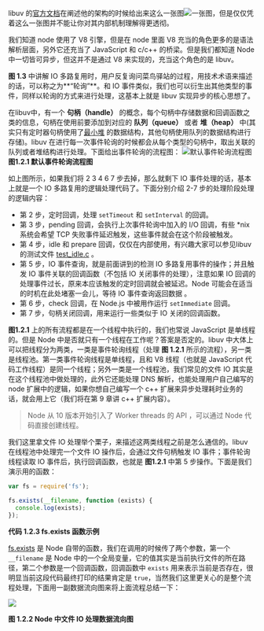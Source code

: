 
libuv 的[官方文档](https://docs.libuv.org/en/v1.x/design.html)在阐述他的架构的时候给出来这么一张图![一张图](https://docs.libuv.org/en/v1.x/_images/architecture.png)，但是仅仅凭着这么一张图并不能让你对其内部机制理解得更透彻。

我们知道 node 使用了 V8 引擎，但是在 node 里面 V8 充当的角色更多的是语法解析层面，另外它还充当了 JavaScript 和 c/c++ 的桥梁。但是我们都知道 Node 中一切皆可异步，但这并不是通过 V8 来实现的，充当这个角色的是 libuv。

**图 1.3** 中讲解 IO 多路复用时，用户反复询问菜鸟驿站的过程，用技术术语来描述的话，可以称之为**“轮询”**。和 IO 事件类似，我们也可以衍生出其他类型的事件，同样以轮询的方式来进行处理，这基本上就是 libuv 实现异步的核心思想了。

在libuv中，有一个 **句柄（handle）** 的概念，每个句柄中存储数据和回调函数之类的信息，句柄在使用前要添加到对应的 **队列（queue）** 或者 **堆（heap）** 中(其实只有定时器句柄使用了[最小堆](https://zh.wikipedia.org/wiki/%E6%9C%80%E5%A4%A7%E2%80%94%E6%9C%80%E5%B0%8F%E5%A0%86) 的数据结构，其他句柄使用队列的数据结构进行存储)。libuv 在进行每一次事件轮询的时候都会从每个类型的句柄中，取出关联的队列或者堆结构进行处理。下面给出事件轮询的流程图：
![默认事件轮询流程图](images/uv_run.png)  
**图1.2.1 默认事件轮询流程图**

如上图所示，如果我们将 2 3 4 6 7 步去掉，那么就剩下 IO 事件处理的话，基本上就是一个 IO 多路复用的逻辑处理代码了。下面分别介绍 2-7 步的处理阶段处理的逻辑内容：

- 第 2 步，定时回调，处理 `setTimeout` 和 `setInterval` 的回调。
- 第 3 步，pending 回调，会执行上次事件轮询中加入的 I/O 回调，有些 *nix 系统会希望 TCP 失败事件延迟触发，这些事件就会在这个阶段被触发。
- 第 4 步，idle 和 prepare 回调，仅仅在内部使用，有兴趣大家可以参见libuv的测试文件 [test_idle.c](https://github.com/libuv/libuv/blob/v1.x/test/test-idle.c) 。
- 第 5 步，IO 事件查询，就是前面讲到的检测 IO 多路复用事件的操作；并且触发 IO 事件关联的回调函数（不包括 IO 关闭事件的处理），注意如果 IO 回调的处理事件过长，原来本应该触发的定时回调就会被延迟。Node 可能会在适当的时机在此处堵塞一会儿，等待 IO 事件查询返回数据 。
- 第 6 步，check 回调，在 Node.js 中被用作运行 `setImmediate` 回调。
- 第 7 步，句柄关闭回调，用来运行一些类似于 IO  关闭的回调函数。

**图1.2.1** 上的所有流程都是在一个线程中执行的，我们也常说 JavaScript 是单线程的。但是 Node 中是否就只有一个线程在工作呢？答案是否定的。libuv 中大体上可以把线程分为两类，一类是事件轮询线程（处理 **图 1.2.1** 所示的流程），另一类是线程池。第一类事件轮询线程是单线程，且和 V8 线程（也就是 JavaScript 代码工作线程）是同一个线程；另外一类是一个线程池，我们常见的文件 IO 其实是在这个线程池中做处理的，此外它还能处理 DNS 解析，也能处理用户自己编写的 node 扩展中的逻辑，如果你想自己编写一个 c++ 扩展来异步处理耗时业务的话，就会用上它（我们将在第 9 章讲 c++ 扩展内容）。

> Node 从 10 版本开始引入了 Worker threads 的 API ，可以通过 Node 代码直接创建线程。

我们这里拿文件 IO 处理举个栗子，来描述这两类线程之前是怎么通信的。libuv 在线程池中处理完一个文件 IO 操作后，会通过文件句柄触发 IO 事件；事件轮询线程读取 IO 事件后，执行回调函数，也就是 **图1.2.1** 中第 5 步操作。下面是我们演示用的函数：

```javascript
var fs = require('fs');

fs.exists(__filename, function (exists) {
  console.log(exists);
});
```

**代码 1.2.3 fs.exists 函数示例**

[fs.exists](https://nodejs.org/dist/latest-v6.x/docs/api/fs.html#fs_fs_exists_path_callback) 是 Node 自带的函数，我们在调用的时候传了两个参数，第一个 `__filename` 是 Node 中的一个全局变量，它的值其实是当前执行文件的所在路径，第二个参数是一个回调函数，回调函数中 `exists` 用来表示当前是否存在，很明显当前这段代码最终打印的结果肯定是 `true`，当然我们这里更关心的是整个流程处理，下面用一副数据流向图来将上面流程总结一下：

![](images/fs_io_flow.png)

**图 1.2.2 Node 中文件 IO 处理数据流向图**